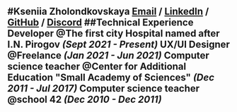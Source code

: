 #Kseniia Zholondkovskaya
[Email](zholondkovskaya@gmail.com) / [LinkedIn](https://www.linkedin.com/in/kseniia-zholondkovska-87a98a61) / [GitHub](https://github.com/Zholondkovska) / [Discord](Kseniia (@Zholondkovska)) 
##Technical Experience
**Developer** @The first city Hospital named after I.N. Pirogov *(Sept 2021 - Present)*
**UX/UI Designer** @Freelance *(Jan 2021 - Jun 2021)*
**Computer science teacher** @Center for Additional Education "Small Academy of Sciences" *(Dec 2011 - Jul 2017)*
**Computer science teacher** @school 42 *(Dec 2010 - Dec 2011)*
----------
